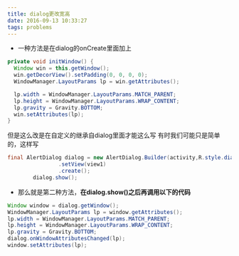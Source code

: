 ```yaml
---
title: dialog更改宽高
date: 2016-09-13 10:33:27
tags: problems
---
```

- 一种方法是在dialog的onCreate里面加上
~~~java
private void initWindow() {
  Window win = this.getWindow();
  win.getDecorView().setPadding(0, 0, 0, 0);
  WindowManager.LayoutParams lp = win.getAttributes();

  lp.width = WindowManager.LayoutParams.MATCH_PARENT;
  lp.height = WindowManager.LayoutParams.WRAP_CONTENT;
  lp.gravity = Gravity.BOTTOM;
  win.setAttributes(lp);  
}
~~~
但是这么改是在自定义的继承自dialog里面才能这么写
有时我们可能只是简单的，这样写
~~~java
final AlertDialog dialog = new AlertDialog.Builder(activity,R.style.dialog)
                .setView(view1)
                .create();
        dialog.show();
~~~
- 那么就是第二种方法，**在dialog.show()之后再调用以下的代码**
~~~java
Window window = dialog.getWindow();
WindowManager.LayoutParams lp = window.getAttributes();
lp.width = WindowManager.LayoutParams.MATCH_PARENT;
lp.height = WindowManager.LayoutParams.WRAP_CONTENT;
lp.gravity = Gravity.BOTTOM;
dialog.onWindowAttributesChanged(lp);
window.setAttributes(lp);
~~~